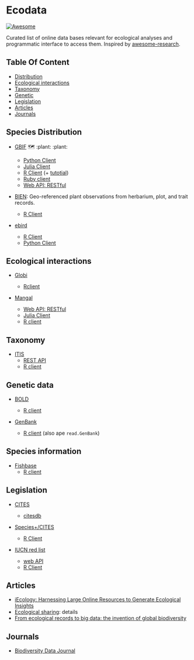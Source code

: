 # Ecodata

[![Awesome](https://awesome.re/badge-flat2.svg)](https://awesome.re)

Curated list of online data bases relevant for ecological analyses and programmatic interface to access them. Inspired by [awesome-research](https://github.com/emptymalei/awesome-research#readme).


## Table Of Content

* [Distribution](#distribution)
* [Ecological interactions](#ecological-interactions)
* [Taxonomy](#taxonomy)
* [Genetic](#genetic)
* [Legislation](#legislation)
* [Articles](#articles)
* [Journals](#journals)



## Species Distribution

* [GBIF](https://www.gbif.org/) :world_map: :plant: :plant:
  * [Python Client](https://pypi.org/project/pygbif/)
  * [Julia Client](https://github.com/EcoJulia/GBIF.jl)
  * [R Client](https://docs.ropensci.org/rgbif/) (+ [tutotial](https://ropensci.org/tutorials/rgbif_tutorial/))
  * [Ruby client](https://github.com/sckott/gbifrb)
  * [Web API: RESTful](https://www.gbif.org/developer/summary)

* [BIEN](https://bien.nceas.ucsb.edu/bien/): Geo-referenced plant observations from herbarium, plot, and trait records.
  * [R Client](https://cran.r-project.org/web/packages/BIEN/index.html)

* [ebird](https://ebird.org/home)
  * [R Client](https://cornelllabofornithology.github.io/auk/)
  * [Python Client](https://pypi.org/project/ebird-api/)


## Ecological interactions

* [Globi](https://www.globalbioticinteractions.org/)
  * [Rclient](https://docs.ropensci.org/rglobi/)

* [Mangal](https://mangal.io/#/)
  * [Web API: RESTful](https://mangal.io/#/)
  * [Julia Client](https://mangal.io/doc/jl/)
  * [R client](https://docs.ropensci.org/rmangal/)


## Taxonomy

- [ITIS](https://www.itis.gov/)
  - [REST API](https://www.itis.gov/ws_description.html)
  - [R client](https://docs.ropensci.org/ritis/)


## Genetic data

* [BOLD](https://www.boldsystems.org/)
  - [R client](https://docs.ropensci.org/bold/)

* [GenBank](https://www.ncbi.nlm.nih.gov/)
  - [R client](https://www.bioconductor.org/packages/release/bioc/html/genbankr.html) (also ape `read.GenBank`)


## Species information

* [Fishbase](https://www.fishbase.se/search.php)
  - [R client](https://docs.ropensci.org/rfishbase/)


## Legislation

* [CITES](https://trade.cites.org/)
    * [citesdb](https://docs.ropensci.org/citesdb/)

* [Species+/CITES](https://api.speciesplus.net/)
    * [R Client](https://cran.r-project.org/web/packages/rcites/index.html)

* [IUCN red list](https://www.iucnredlist.org/)
    * [web API](http://apiv3.iucnredlist.org/api/v3/docs#species-narrative-name)
    * [R Client](https://github.com/ropensci/rredlist)



## Articles

* [iEcology: Harnessing Large Online Resources to Generate Ecological Insights](https://doi.org/10.1016/j.tree.2020.03.003)
* [Ecological sharing](http://dx.doi.org/10.1016/j.ecoinf.2015.06.010): details
* [From ecological records to big data: the invention
of global biodiversity](10.1007/s40656-016-0113-2)

## Journals

* [Biodiversity Data Journal](https://bdj.pensoft.net/)

